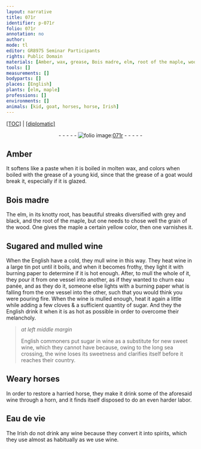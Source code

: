 ```yaml
---
layout: narrative
title: 071r
identifier: p-071r
folio: 071r
annotation: no
author:
mode: tl
editor: GR8975 Seminar Participants
rights: Public Domain
materials: [Amber, wax, grease, Bois madre, elm, root of the maple, wood, maple, Sugared, mulled wine, wine, tin, paper, eau panée, cloves, sugar, Eau de vie, spirits]
tools: []
measurements: []
bodyparts: []
places: [English]
plants: [elm, maple]
professions: []
environments: []
animals: [kid, goat, horses, horse, Irish]
---
```


<p><a href="{{ site.baseurl }}/translation/">[TOC]</a> | <a href="{{ site.baseurl }}/texts/p-071r_tc/" target="_blank">[diplomatic]</a></p><div class="folio" align="center">- - - - - <a href="http://gallica.bnf.fr/ark:/12148/btv1b10500001g/f147.image" target="_blank"><img src="https://cu-mkp.github.io/2017-workshop-edition/assets/photo-icon.png" alt="folio image: " style="display:inline-block; margin-bottom:-3px;"/>071r</a> - - - - - </div>  
  

## <span class="m">Amber</span>

 
It softens like a paste when it is boiled in molten <span class="m">wax</span>, and colors when boiled with the <span class="m">grease</span> of a young <span class="al">kid</span>, since that <span class="sup">the grease</span> of a <span class="al">goat</span> would break it, especially if it is glazed.
 
 
  

## <span class="m">Bois madre</span>

 
The <span class="m"><span class="pa">elm</span></span>, in its knotty root, has beautiful streaks diversified with grey and black, and the <span class="m">root of the <span class="pa">maple</span></span>, but one needs to chose well the grain of the <span class="m">wood</span>. One gives the <span class="m"><span class="pa">maple</span></span> a certain yellow color, then one varnishes it.
 
 
  

## <span class="m">Sugared</span> and <span class="m">mulled wine</span>

 
 When the <span class="pl">English</span> have a cold, they mull <span class="m">wine</span> in this way. They heat <span class="m">wine</span> in a <span class="del">large</span> <span class="m">tin</span> pot until it boils, and when it becomes frothy, <span class="del"></span>they light it with burning <span class="m">paper</span> to determine if it is hot enough. After, to mull the whole of it, they pour it from one vessel into another, as if they wanted to churn <span class="m">eau panée</span>, and as they do it, someone else lights with a burning <span class="m">paper</span> what is falling from the one vessel into the other, such that you would think you were pouring fire. When the <span class="m">wine</span> is mulled enough, heat it again a little while adding a few <span class="m">cloves</span> & a sufficient quantity of <span class="m">sugar</span>. And they <span class="sup">the <span class="pl">English</span></span> <span class="del"></span> drink it when it is as hot as possible in order to overcome their melancholy.
 
> *at left middle margin*
> 
> 
>   <span class="pl">English</span> commoners put <span class="m">sugar</span> in <span class="m">wine</span> as a substitute for new sweet <span class="m">wine</span>, which they cannot have because, owing to the long sea crossing, the <span class="m">wine</span> loses its sweetness and clarifies itself before it reaches their country.
 
 
  

## Weary <span class="al">horses</span>

 
In order to restore a harried <span class="al">horse</span>, they make it drink some of the aforesaid <span class="m">wine</span> through a horn, and it finds itself disposed to do an even harder labor.

 
  

## <span class="m">Eau de vie</span>

 
The <span class="al">Irish</span> do not drink any <span class="m">wine</span> because they convert it into <span class="m">spirits</span>, which they use almost as habitually as we use <span class="m">wine</span>.
 

